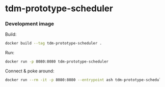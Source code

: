 # tdm-prototype-scheduler

### Development image

Build:

```bash
docker build --tag tdm-prototype-scheduler .
```

Run:

```bash
docker run -p 8080:8080 tdm-prototype-scheduler
```

Connect & poke around:

```bash
docker run --rm -it -p 8080:8080 --entrypoint ash tdm-prototype-scheduler
```